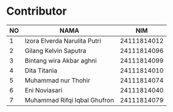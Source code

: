 # Contributor

| NO | NAMA                            | NIM         |
|----|---------------------------------|-------------|
| 1  | Izora Elverda Narulita Putri    | 24111814012 |
| 2  | ⁠Gilang Kelvin Saputra           | 24111814096 |
| 3  | Bintang wira Akbar aghni        | 24111814099 |
| 4  | Dita Titania                    | 24111814010 |
| 5  | Muhammad nur Thohir             | 24111814074 |
| 6  | Eni Noviasari                   | 24111814040 |
| 7  | Muhammad Rifqi Iqbal Ghufron    | 24111814079 |

